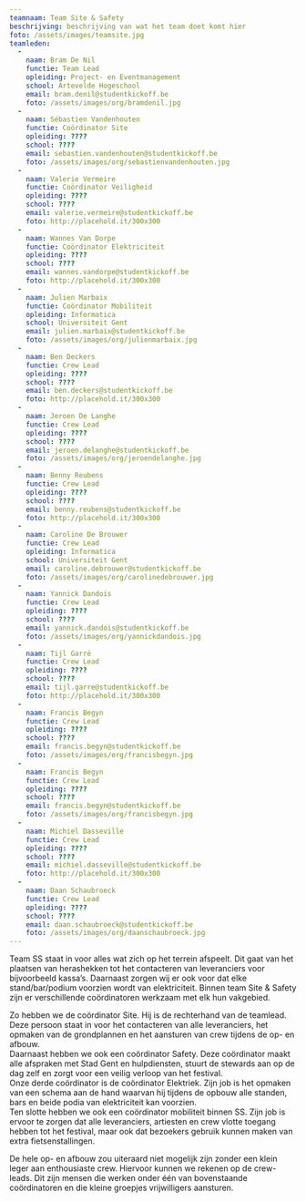 ```yaml
---
teamnaam: Team Site & Safety
beschrijving: beschrijving van wat het team doet komt hier
foto: /assets/images/teamsite.jpg
teamleden:
  -
    naam: Bram De Nil
    functie: Team Lead
    opleiding: Project- en Eventmanagement
    school: Artevelde Hogeschool
    email: bram.denil@studentkickoff.be
    foto: /assets/images/org/bramdenil.jpg
  -
    naam: Sébastien Vandenhouten
    functie: Coördinator Site
    opleiding: ????
    school: ????
    email: sebastien.vandenhouten@studentkickoff.be
    foto: /assets/images/org/sebastienvandenhouten.jpg
  -
    naam: Valerie Vermeire
    functie: Coördinator Veiligheid
    opleiding: ????
    school: ????
    email: valerie.vermeire@studentkickoff.be
    foto: http://placehold.it/300x300
  -
    naam: Wannes Van Dorpe
    functie: Coördinator Elektriciteit
    opleiding: ????
    school: ????
    email: wannes.vandorpe@studentkickoff.be
    foto: http://placehold.it/300x300
  -
    naam: Julien Marbaix
    functie: Coördinator Mobiliteit
    opleiding: Informatica
    school: Universiteit Gent
    email: julien.marbaix@studentkickoff.be
    foto: /assets/images/org/julienmarbaix.jpg
  -
    naam: Ben Deckers
    functie: Crew Lead
    opleiding: ????
    school: ????
    email: ben.deckers@studentkickoff.be
    foto: http://placehold.it/300x300
  -
    naam: Jeroen De Langhe
    functie: Crew Lead
    opleiding: ????
    school: ????
    email: jeroen.delanghe@studentkickoff.be
    foto: /assets/images/org/jeroendelanghe.jpg
  -
    naam: Benny Reubens
    functie: Crew Lead
    opleiding: ????
    school: ????
    email: benny.reubens@studentkickoff.be
    foto: http://placehold.it/300x300
  -
    naam: Caroline De Brouwer
    functie: Crew Lead
    opleiding: Informatica
    school: Universiteit Gent
    email: caroline.debrouwer@studentkickoff.be
    foto: /assets/images/org/carolinedebrouwer.jpg
  -
    naam: Yannick Dandois
    functie: Crew Lead
    opleiding: ????
    school: ????
    email: yannick.dandois@studentkickoff.be
    foto: /assets/images/org/yannickdandois.jpg
  -
    naam: Tijl Garré
    functie: Crew Lead
    opleiding: ????
    school: ????
    email: tijl.garre@studentkickoff.be
    foto: http://placehold.it/300x300
  -
    naam: Francis Begyn
    functie: Crew Lead
    opleiding: ????
    school: ????
    email: francis.begyn@studentkickoff.be
    foto: /assets/images/org/francisbegyn.jpg
  -
    naam: Francis Begyn
    functie: Crew Lead
    opleiding: ????
    school: ????
    email: francis.begyn@studentkickoff.be
    foto: /assets/images/org/francisbegyn.jpg
  -
    naam: Michiel Dasseville
    functie: Crew Lead
    opleiding: ????
    school: ????
    email: michiel.dasseville@studentkickoff.be
    foto: http://placehold.it/300x300
  -
    naam: Daan Schaubroeck
    functie: Crew Lead
    opleiding: ????
    school: ????
    email: daan.schaubroeck@studentkickoff.be
    foto: /assets/images/org/daanschaubroeck.jpg
---
```


Team SS staat in voor alles wat zich op het terrein afspeelt. Dit gaat van het plaatsen van herashekken tot het contacteren van leveranciers voor bijvoorbeeld kassa’s. Daarnaast zorgen wij er ook voor dat elke stand/bar/podium voorzien wordt van elektriciteit. Binnen team Site & Safety zijn er verschillende coördinatoren werkzaam met elk hun vakgebied.


Zo hebben we de coördinator Site. Hij is de rechterhand van de teamlead. Deze persoon staat in voor het contacteren van alle leveranciers, het opmaken van de grondplannen en het aansturen van crew tijdens de op- en afbouw.<br>
Daarnaast hebben we ook een coördinator Safety. Deze coördinator maakt alle afspraken met Stad Gent en hulpdiensten, stuurt de stewards aan op de dag zelf en zorgt voor een veilig verloop van het festival.<br>
Onze derde coördinator is de coördinator Elektriek. Zijn job is het opmaken van een schema aan de hand waarvan hij tijdens de opbouw alle standen, bars en beide podia van elektriciteit kan voorzien.<br>
Ten slotte hebben we ook een coördinator mobiliteit binnen SS. Zijn job is ervoor te zorgen dat alle leveranciers, artiesten en crew vlotte toegang hebben tot het festival, maar ook dat bezoekers gebruik kunnen maken van extra fietsenstallingen.


De hele op- en afbouw zou uiteraard niet mogelijk zijn zonder een klein leger aan enthousiaste crew. Hiervoor kunnen we rekenen op de crew-leads. Dit zijn mensen die werken onder één van bovenstaande coördinatoren en die kleine groepjes vrijwilligers aansturen.
